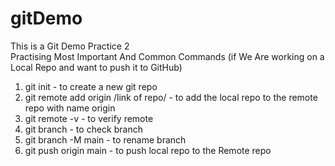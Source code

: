# gitDemo
This is a Git Demo Practice 2
<br>
Practising Most Important And Common Commands (if We Are working on a Local Repo and want to push it to GitHub)
<br>
1. git init - to create a new git repo
2. git remote add origin /link of repo/ - to add the local repo to the remote repo with name origin
3. git remote -v - to verify remote
4. git branch - to check branch
5. git branch -M main - to rename branch
6. git push origin main - to push local repo to the Remote repo